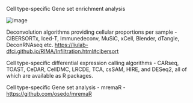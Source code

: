 Cell type-specific Gene set enrichment analysis

![image](https://github.com/user-attachments/assets/db0b0479-0a3e-466d-9c47-a29cfddd22cf)

Deconvolution algorithms providing cellular proportions per sample - 
CIBERSORTx, Iced-T, Immunedeconv, MuSiC, xCell, Blender, dTangle, DeconRNAseq etc. 
https://liulab-dfci.github.io/RIMA/Infiltration.html#cibersort

Cell type-specific differential expression calling algorithms - 
CARseq, TOAST, CeDAR, CellDMC, LRCDE, TCA, csSAM, HIRE, and DESeq2, all of which are available as R packages.

Cell type-specific Gene set analysis - 
mremaR - https://github.com/osedo/mremaR






